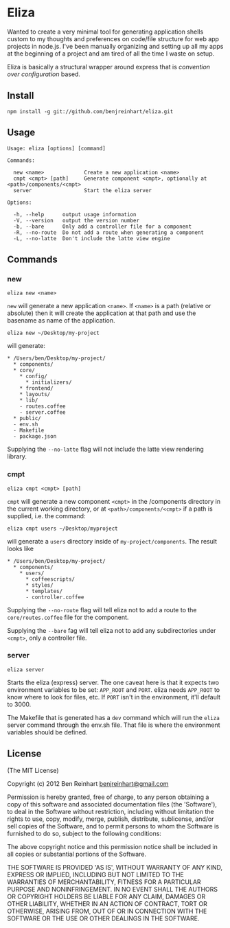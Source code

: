 # Eliza

Wanted to create a very minimal tool for generating application shells custom to my thoughts and preferences on code/file structure for web app projects in node.js. I've been manually organizing and setting up all my apps at the beginning of a project and am tired of all the time I waste on setup.

Eliza is basically a structural wrapper around express that is _convention over configuration_ based.

## Install

`npm install -g git://github.com/benjreinhart/eliza.git`

## Usage

```
Usage: eliza [options] [command]

Commands:

  new <name>             Create a new application <name>
  cmpt <cmpt> [path]     Generate component <cmpt>, optionally at <path>/components/<cmpt>
  server                 Start the eliza server

Options:

  -h, --help      output usage information
  -V, --version   output the version number
  -b, --bare      Only add a controller file for a component
  -R, --no-route  Do not add a route when generating a component
  -L, --no-latte  Don't include the latte view engine
```

## Commands

### new

`eliza new <name>`

`new` will generate a new application `<name>`. If `<name>` is a path (relative or absolute) then it will create the application at that path and use the basename as name of the application.

`eliza new ~/Desktop/my-project`

will generate:

```
* /Users/ben/Desktop/my-project/
  * components/
  * core/
    * config/
      * initializers/
    * frontend/
    * layouts/
    * lib/
    - routes.coffee
    - server.coffee
  * public/
  - env.sh
  - Makefile
  - package.json
```

Supplying the `--no-latte` flag will not include the latte view rendering library.


### cmpt

`eliza cmpt <cmpt> [path]`

`cmpt` will generate a new component `<cmpt>` in the /components directory in the current working directory, or at `<path>/components/<cmpt>` if a path is supplied, i.e. the command:

`eliza cmpt users ~/Desktop/myproject`

will generate a `users` directory inside of `my-project/components`. The result looks like

```
* /Users/ben/Desktop/my-project/
  * components/
    * users/
      * coffeescripts/
      * styles/
      * templates/
      - controller.coffee
```

Supplying the `--no-route` flag will tell eliza not to add a route to the `core/routes.coffee` file for the component.

Supplying the `--bare` fag will tell eliza not to add any subdirectories under `<cmpt>`, only a controller file.

### server

`eliza server`

Starts the eliza (express) server. The one caveat here is that it expects two environment variables to be set: `APP_ROOT` and `PORT`. eliza needs `APP_ROOT` to know where to look for files, etc. If `PORT` isn't in the environment, it'll default to 3000.

The Makefile that is generated has a `dev` command which will run the `eliza` server command through the env.sh file. That file is where the environment variables should be defined.

## License

(The MIT License)

Copyright (c) 2012 Ben Reinhart <benjreinhart@gmail.com>

Permission is hereby granted, free of charge, to any person obtaining a copy of this software and associated documentation files (the 'Software'), to deal in the Software without restriction, including without limitation the rights to use, copy, modify, merge, publish, distribute, sublicense, and/or sell copies of the Software, and to permit persons to whom the Software is furnished to do so, subject to the following conditions:

The above copyright notice and this permission notice shall be included in all copies or substantial portions of the Software.

THE SOFTWARE IS PROVIDED 'AS IS', WITHOUT WARRANTY OF ANY KIND, EXPRESS OR IMPLIED, INCLUDING BUT NOT LIMITED TO THE WARRANTIES OF MERCHANTABILITY, FITNESS FOR A PARTICULAR PURPOSE AND NONINFRINGEMENT. IN NO EVENT SHALL THE AUTHORS OR COPYRIGHT HOLDERS BE LIABLE FOR ANY CLAIM, DAMAGES OR OTHER LIABILITY, WHETHER IN AN ACTION OF CONTRACT, TORT OR OTHERWISE, ARISING FROM, OUT OF OR IN CONNECTION WITH THE SOFTWARE OR THE USE OR OTHER DEALINGS IN THE SOFTWARE.
